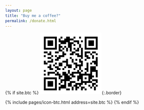 ```yaml
---
layout: page
title: "Buy me a coffee?"
permalink: /donate.html
---
```


{% if site.btc %}
![btc-address](/images/donate/btc-address.png){:.border}

{% include pages/icon-btc.html address=site.btc %}
{% endif %}

